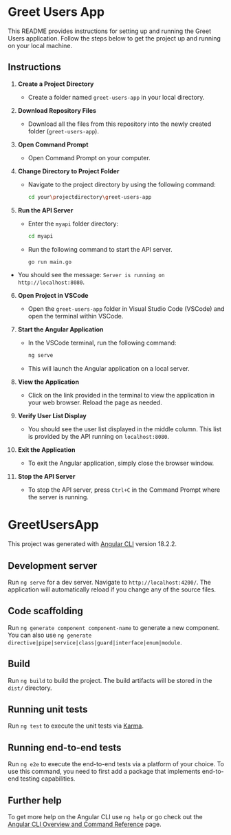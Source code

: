 # Greet Users App

This README provides instructions for setting up and running the Greet Users application. Follow the steps below to get the project up and running on your local machine.

## Instructions

1. **Create a Project Directory**
   - Create a folder named `greet-users-app` in your local directory.

2. **Download Repository Files**
   - Download all the files from this repository into the newly created folder (`greet-users-app`).

3. **Open Command Prompt**
   - Open Command Prompt on your computer.

4. **Change Directory to Project Folder**
   - Navigate to the project directory by using the following command:

     ```bash
     cd your\projectdirectory\greet-users-app
     ```

5. **Run the API Server**
   - Enter the `myapi` folder directory:

     ```bash
     cd myapi
     ```

   - Run the following command to start the API server.

     ```bash
     go run main.go
     ```
  - You should see the message: `Server is running on http://localhost:8080`.
    
6. **Open Project in VSCode**
   - Open the `greet-users-app` folder in Visual Studio Code (VSCode) and open the terminal within VSCode.

7. **Start the Angular Application**
   - In the VSCode terminal, run the following command:

     ```bash
     ng serve
     ```

   - This will launch the Angular application on a local server.

8. **View the Application**
   - Click on the link provided in the terminal to view the application in your web browser. Reload the page as needed.

9. **Verify User List Display**
   - You should see the user list displayed in the middle column. This list is provided by the API running on `localhost:8080`.

10. **Exit the Application**
    - To exit the Angular application, simply close the browser window.

11. **Stop the API Server**
    - To stop the API server, press `Ctrl+C` in the Command Prompt where the server is running.

# GreetUsersApp

This project was generated with [Angular CLI](https://github.com/angular/angular-cli) version 18.2.2.

## Development server

Run `ng serve` for a dev server. Navigate to `http://localhost:4200/`. The application will automatically reload if you change any of the source files.

## Code scaffolding

Run `ng generate component component-name` to generate a new component. You can also use `ng generate directive|pipe|service|class|guard|interface|enum|module`.

## Build

Run `ng build` to build the project. The build artifacts will be stored in the `dist/` directory.

## Running unit tests

Run `ng test` to execute the unit tests via [Karma](https://karma-runner.github.io).

## Running end-to-end tests

Run `ng e2e` to execute the end-to-end tests via a platform of your choice. To use this command, you need to first add a package that implements end-to-end testing capabilities.

## Further help

To get more help on the Angular CLI use `ng help` or go check out the [Angular CLI Overview and Command Reference](https://angular.dev/tools/cli) page.

